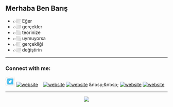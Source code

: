 
## Merhaba Ben Barış

- 👉🏼 Eğer
- 👉🏼 gerçekler
- 👉🏼 teorinize
- 👉🏼 uymuyorsa
- 👉🏼 gerçekliği
- 👉🏼 değiştirin

----------------------------------------------------------------------------------------------------------------------------
### Connect with me:


<a href="https://twitter.com/bariskypnr"><img src="tw.jpg" width="30px"></a>
[![website]((https://github.com/bariskiyipinar/bariskiyipinar/blob/main/tw.jpg))](https://twitter.com/bariskypnr)
&nbsp;&nbsp;
[![website](./img/linkedin-light.svg)]([https://linkedin.com/in/codeSTACKr#gh-light-mode-only](https://www.linkedin.com/in/bariskypnr/))
[![website](./img/linkedin-dark.svg)]([https://linkedin.com/in/codeSTACKr#gh-dark-mode-only](https://www.linkedin.com/in/bariskypnr/))
&nbsp;&nbsp;
[![website](./img/instagram-light.svg)](https://instagram.com/codeSTACKr#gh-light-mode-only)
[![website](./img/instagram-dark.svg)](https://instagram.com/codeSTACKr#gh-dark-mode-only)



----------------------------------------------------------------------------------------------------------------------------
<center> <img height="250" src="https://raw.githubusercontent.com/laudep/code-gif-generator/master/docs/img/generating.gif"></center>




                      
